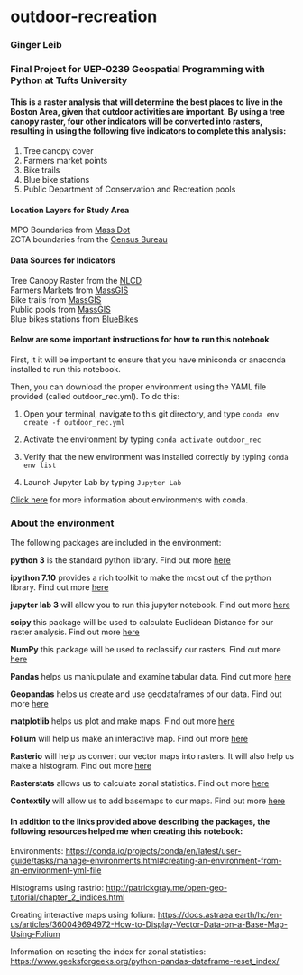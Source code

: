 # outdoor-recreation  
### Ginger Leib
### Final Project for UEP-0239 Geospatial Programming with Python at Tufts University  

#### This is a raster analysis that will determine the best places to live in the Boston Area, given that outdoor activities are important. By using a tree canopy raster, four other indicators will be converted into rasters, resulting in using the following five indicators to complete this analysis:  

1. Tree canopy cover  
2. Farmers market points  
3. Bike trails  
4. Blue bike stations  
5. Public Department of Conservation and Recreation pools  

#### Location Layers for Study Area  
MPO Boundaries from [Mass Dot](https://geo-massdot.opendata.arcgis.com/datasets/mpo-boundaries?geometry=-75.888%2C41.541%2C-67.544%2C42.964)  
ZCTA boundaries from the [Census Bureau](https://www.census.gov/cgi-bin/geo/shapefiles/)  

#### Data Sources for Indicators  
Tree Canopy Raster from the [NLCD](https://www.mrlc.gov/data/nlcd-2016-usfs-tree-canopy-cover-conus)    
Farmers Markets from [MassGIS](https://www.mass.gov/orgs/massgis-bureau-of-geographic-information)  
Bike trails from [MassGIS](https://www.mass.gov/orgs/massgis-bureau-of-geographic-information)  
Public pools from [MassGIS](https://www.mass.gov/orgs/massgis-bureau-of-geographic-information)  
Blue bikes stations from [BlueBikes](https://www.bluebikes.com/system-data)  

#### Below are some important instructions for how to run this notebook  

First, it it will be important to ensure that you have miniconda or anaconda installed to run this notebook.     

Then, you can download the proper environment using the YAML file provided (called outdoor_rec.yml). To do this:  

1. Open your terminal, navigate to this git directory, and type ```conda env create -f outdoor_rec.yml```  

2. Activate the environment by typing ```conda activate outdoor_rec```  

3. Verify that the new environment was installed correctly by typing ```conda env list```  

4. Launch Jupyter Lab by typing ```Jupyter Lab```  

[Click here](https://conda.io/projects/conda/en/latest/user-guide/tasks/manage-environments.html#creating-an-environment-from-an-environment-yml-file) for more information about environments with conda.   

### About the environment  

The following packages are included in the environment:

**python 3** is the standard python library. Find out more [here](https://www.python.org/)  

**ipython 7.10** provides a rich toolkit to make the most out of the python library. Find out more [here](https://ipython.org/)  

**jupyter lab 3** will allow you to run this jupyter notebook. Find out more [here](https://jupyter.org/)  

**scipy** this package will be used to calculate Euclidean Distance for our raster analysis. Find out more [here](https://www.scipy.org/)  

**NumPy** this package will be used to reclassify our rasters. Find out more [here](https://numpy.org/)  

**Pandas** helps us maniupulate and examine tabular data. Find out more [here](https://pandas.pydata.org/)  

**Geopandas** helps us create and use geodataframes of our data. Find out more [here](https://geopandas.org/)  

**matplotlib** helps us plot and make maps. Find out more [here](https://matplotlib.org/)  

**Folium** will help us make an interactive map. Find out more [here](https://python-visualization.github.io/folium/)  

**Rasterio** will help us convert our vector maps into rasters. It will also help us make a histogram. Find out more [here](https://rasterio.readthedocs.io/en/latest/)  

**Rasterstats** allows us to calculate zonal statistics. Find out more [here](https://pythonhosted.org/rasterstats/)  

**Contextily** will allow us to add basemaps to our maps. Find out more [here](https://contextily.readthedocs.io/en/latest/)  



#### In addition to the links provided above describing the packages, the following resources helped me when creating this notebook:  

Environments: https://conda.io/projects/conda/en/latest/user-guide/tasks/manage-environments.html#creating-an-environment-from-an-environment-yml-file  

Histograms using rastrio: http://patrickgray.me/open-geo-tutorial/chapter_2_indices.html  

Creating interactive maps using folium: https://docs.astraea.earth/hc/en-us/articles/360049694972-How-to-Display-Vector-Data-on-a-Base-Map-Using-Folium  

Information on reseting the index for zonal statistics: https://www.geeksforgeeks.org/python-pandas-dataframe-reset_index/  